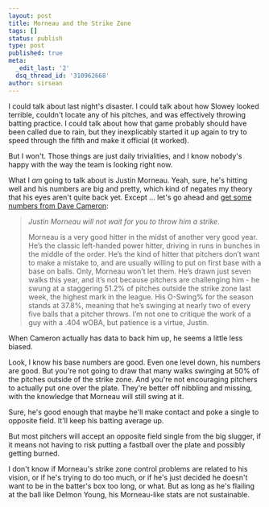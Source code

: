 ```yaml
---
layout: post
title: Morneau and the Strike Zone
tags: []
status: publish
type: post
published: true
meta:
  _edit_last: '2'
  dsq_thread_id: '310962668'
author: sirsean
---
```

I could talk about last night's disaster. I could talk about how Slowey looked terrible, couldn't locate any of his pitches, and was effectively throwing batting practice. I could talk about how that game probably should have been called due to rain, but they inexplicably started it up again to try to speed through the fifth and make it official (it worked).

But I won't. Those things are just daily trivialities, and I know nobody's happy with the way the team is looking right now.

What I <em>am</em> going to talk about is Justin Morneau. Yeah, sure, he's hitting well and his numbers are big and pretty, which kind of negates my theory that his eyes aren't quite back yet. Except ... let's go ahead and <a href="http://www.fangraphs.com/blogs/index.php/what-we-learned-in-week-four/">get some numbers from Dave Cameron</a>:
<blockquote><em>Justin Morneau will not wait for you to throw him a strike</em>.

Morneau is a very good hitter in the midst of another very good year. He’s the classic left-handed power hitter, driving in runs in bunches in the middle of the order. He’s the kind of hitter that pitchers don’t want to make a mistake to, and are usually willing to put on first base with a base on balls. Only, Morneau won’t let them. He’s drawn just seven walks this year, and it’s not because pitchers are challenging him - he swung at a staggering 51.2% of pitches outside the strike zone last week, the highest mark in the league. His O-Swing% for the season stands at 37.8%, meaning that he’s swinging at nearly two of every five balls that a pitcher throws. I’m not one to critique the work of a guy with a .404 wOBA, but patience is a virtue, Justin.</blockquote>
When Cameron actually has data to back him up, he seems a little less biased.

Look, I know his base numbers are good. Even one level down, his numbers are good. But you're not going to draw that many walks swinging at 50% of the pitches outside of the strike zone. And you're not encouraging pitchers to actually put one over the plate. They're better off nibbling and missing, with the knowledge that Morneau will still swing at it.

Sure, he's good enough that maybe he'll make contact and poke a single to opposite field. It'll keep his batting average up.

But most pitchers will accept an opposite field single from the big slugger, if it means not having to risk putting a fastball over the plate and possibly getting burned.

I don't know if Morneau's strike zone control problems are related to his vision, or if he's trying to do too much, or if he's just decided he doesn't want to be in the batter's box too long, or what. But as long as he's flailing at the ball like Delmon Young, his Morneau-like stats are not sustainable.
